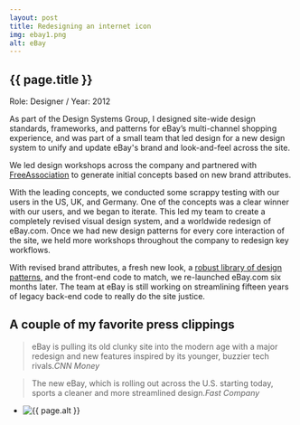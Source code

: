 ```yaml
---
layout: post
title: Redesigning an internet icon
img: ebay1.png
alt: eBay
---
```

<section>
  <h1>{{ page.title }}</h1>
  <p class="meta">Role: Designer <span class="lt">/</span> Year: 2012</p>
  <p>As part of the Design Systems Group, I designed site-wide design standards, frameworks, and patterns for eBay’s multi-channel shopping experience, and was part of a small team that led design for a new design system to unify and update eBay's brand and look-and-feel across the site.</p>
  <p>We led design workshops across the company and partnered with <a href="http://freeassociation.is" target="_blank">FreeAssociation</a> to generate initial concepts based on new brand attributes.</p>
  <p>With the leading concepts, we conducted some scrappy testing with our users in the US, UK, and Germany. One of the concepts was a clear winner with our users, and we began to iterate. This led my team to create a completely revised visual design system, and a worldwide redesign of eBay.com. Once we had new design patterns for every core interaction of the site, we held more workshops throughout the company to redesign key workflows.</p>
  <p>With revised brand attributes, a fresh new look, a <a href="{{ site.url }}/epl.html">robust library of design patterns</a>, and the front-end code to match, we re-launched eBay.com six months later. The team at eBay is still working on streamlining fifteen years of legacy back-end code to really do the site justice.</p>
    
  <h2>A couple of my favorite press clippings</h2>
  <blockquote>eBay is pulling its old clunky site into the modern age with a major redesign and new features inspired by its younger, buzzier tech rivals.<cite>CNN Money</cite></blockquote>
  <blockquote>The new eBay, which is rolling out across the U.S. starting today, sports a cleaner and more streamlined design.<cite>Fast Company</cite></blockquote>
</section>

<ul class="grid fade grid-full" id="grid-full">
  <li><img src="{{ site.url }}/img/work/ebay1.png" alt="{{ page.alt }}" /></li>
</ul>
